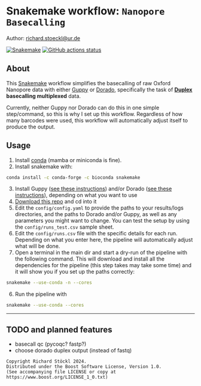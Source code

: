 # Snakemake workflow: `Nanopore Basecalling`

Author: richard.stoeckl@ur.de

[![Snakemake](https://img.shields.io/badge/snakemake-≥8.10.0-brightgreen.svg)](https://snakemake.github.io)
[![GitHub actions status](https://github.com/basecallNanopore/basecallNanopore/workflows/Tests/badge.svg?branch=main)](https://github.com/richardstoeckl/basecallNanopore/actions?query=branch%3Amain+workflow%3ATests)

## About

This [Snakemake](https://snakemake.github.io) workflow simplifies the basecalling of raw Oxford Nanopore data with either [Guppy](https://help.nanoporetech.com/en/articles/6628042-how-do-i-install-stand-alone-guppy) or [Dorado](https://github.com/nanoporetech/dorado), specifically the task of **[Duplex](https://nanoporetech.com/platform/accuracy/duplex) basecalling multiplexed** data.

Currently, neither Guppy nor Dorado can do this in one simple step/command, so this is why I set up this workflow. Regardless of how many barcodes were used, this workflow will automatically adjust itself to produce the output.



## Usage
1. Install [conda](https://docs.conda.io/en/latest/miniconda.html) (mamba or miniconda is fine).
2. Install snakemake with:
```bash
conda install -c conda-forge -c bioconda snakemake
```
3. Install Guppy ([see these instructions](https://help.nanoporetech.com/en/articles/6628042-how-do-i-install-stand-alone-guppy)) and/or Dorado ([see these instructions](https://github.com/nanoporetech/dorado)), depending on what you want to use
3. [Download this repo](https://github.com/richardstoeckl/basecallNanopore/archive/refs/heads/main.zip) and cd into it
4. Edit the `config/config.yaml` to provide the paths to your results/logs directories, and the paths to Dorado and/or Guppy, as well as any parameters you might want to change. You can test the setup by using the `config/runs_test.csv` sample sheet.
5. Edit the `config/runs.csv` file with the specific details for each run. Depending on what you enter here, the pipeline will automatically adjust what will be done.
5. Open a terminal in the main dir and start a dry-run of the pipeline with the following command. This will download and install all the dependencies for the pipeline (this step takes may take some time) and it will show you if you set up the paths correctly:

```bash
snakemake --use-conda -n --cores
```
6. Run the pipeline with
```bash
snakemake --use-conda --cores
```
---

## TODO and planned features
- basecall qc (pycoqc? fastp?)
- choose dorado duplex output (instead of fastq)

```
Copyright Richard Stöckl 2024.
Distributed under the Boost Software License, Version 1.0.
(See accompanying file LICENSE or copy at 
https://www.boost.org/LICENSE_1_0.txt)
```